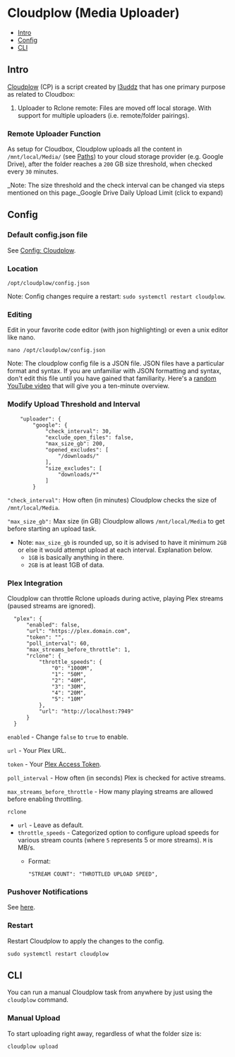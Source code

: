 # Cloudplow \(Media Uploader\)

* [Intro](https://github.com/Cloudbox/Cloudbox/wiki/Cloudplow#intro)
* [Config](https://github.com/Cloudbox/Cloudbox/wiki/Cloudplow#config)
* [CLI](https://github.com/Cloudbox/Cloudbox/wiki/Cloudplow#cli)

## Intro

[Cloudplow](https://github.com/l3uddz/cloudplow) \(CP\) is a script created by [l3uddz](https://github.com/l3uddz) that has one primary purpose as related to Cloudbox:

1. Uploader to Rclone remote: Files are moved off local storage. With support for multiple uploaders \(i.e. remote/folder pairings\).

### Remote Uploader Function

As setup for Cloudbox, Cloudplow uploads all the content in `/mnt/local/Media/` \(see [Paths](https://github.com/Cloudbox/Cloudbox/wiki/Basics%3A-Cloudbox-Paths#clouplow)\) to your cloud storage provider \(e.g. Google Drive\), after the folder reaches a `200` GB size threshold, when checked every `30` minutes.

_Note: The size threshold and the check interval can be changed via steps mentioned on this page._Google Drive Daily Upload Limit \(click to expand\)

## Config

### Default config.json file

See [Config: Cloudplow](https://github.com/Cloudbox/Cloudbox/wiki/Config%3A-Cloudplow).

### Location

```text
/opt/cloudplow/config.json
```

Note: Config changes require a restart: `sudo systemctl restart cloudplow`.

### Editing

Edit in your favorite code editor \(with json highlighting\) or even a unix editor like nano.

```text
nano /opt/cloudplow/config.json
```

Note: The cloudplow config file is a JSON file. JSON files have a particular format and syntax. If you are unfamiliar with JSON formatting and syntax, don't edit this file until you have gained that familiarity. Here's a [random YouTube video](https://www.youtube.com/watch?v=GpOO5iKzOmY) that will give you a ten-minute overview.

### Modify Upload Threshold and Interval

```text
    "uploader": {
        "google": {
            "check_interval": 30,
            "exclude_open_files": false,
            "max_size_gb": 200,
            "opened_excludes": [
                "/downloads/"
            ],
            "size_excludes": [
                "downloads/*"
            ]
        }
```

`"check_interval":` How often \(in minutes\) Cloudplow checks the size of `/mnt/local/Media`.

`"max_size_gb":` Max size \(in GB\) Cloudplow allows `/mnt/local/Media` to get before starting an upload task.

* Note: `max_size_gb` is rounded up, so it is advised to have it minimum `2GB` or else it would attempt upload at each interval. Explanation below.
  * `1GB` is basically anything in there.
  * `2GB` is at least 1GB of data.

### Plex Integration

Cloudplow can throttle Rclone uploads during active, playing Plex streams \(paused streams are ignored\).

```text
  "plex": {
      "enabled": false,
      "url": "https://plex.domain.com",
      "token": "",
      "poll_interval": 60,
      "max_streams_before_throttle": 1,
      "rclone": {
          "throttle_speeds": {
              "0": "1000M",
              "1": "50M",
              "2": "40M",
              "3": "30M",
              "4": "20M",
              "5": "10M"
          },
          "url": "http://localhost:7949"
      }
  }
```

`enabled` - Change `false` to `true` to enable.

`url` - Your Plex URL.

`token` - Your [Plex Access Token](https://github.com/Cloudbox/Cloudbox/wiki/Plex-Access-Token).

`poll_interval` - How often \(in seconds\) Plex is checked for active streams.

`max_streams_before_throttle` - How many playing streams are allowed before enabling throttling.

`rclone`

* `url` - Leave as default.
* `throttle_speeds` - Categorized option to configure upload speeds for various stream counts \(where `5` represents 5 or more streams\). `M` is MB/s.
  * Format:

    ```text
    "STREAM COUNT": "THROTTLED UPLOAD SPEED",
    ```

### Pushover Notifications

See [here](https://github.com/Cloudbox/Cloudbox/wiki/Pushover#cloudplow).

### Restart

Restart Cloudplow to apply the changes to the config.

```text
sudo systemctl restart cloudplow
```

## CLI

You can run a manual Cloudplow task from anywhere by just using the `cloudplow` command.

### Manual Upload

To start uploading right away, regardless of what the folder size is:

```text
cloudplow upload
```

